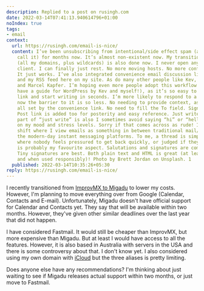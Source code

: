 ```yaml
---
description: Replied to a post on rusingh.com
date: 2022-03-14T07:41:13.940614796+01:00
noIndex: true
tags:
- email
context:
  url: https://rusingh.com/email-is-nice/
  content: I’ve been unsubscribing from intentional/side effect spam (as I like to
    call it) for months now. It’s almost non-existent now. My transition to Fastmail
    (all my domains, plus wildcards) is also done now. I never open any other email
    client. I can finally just rest. No more moving hosts. No more configuration.
    It just works. I’ve also integrated convenience email discussion links to my posts
    and my RSS feed here on my site. As do many other people like Kev, Michael Harley,
    and Marcel Kapfer. I’m hoping even more people adopt this workflow (you already
    have a guide for WordPress by Kev and myself!), as it’s so easy to just hit a
    link and start writing in seconds. I’m more likely to respond to a post because
    now the barrier to it is so less. No needing to provide context, as it’s already
    all set by the convenience link. No need to fill the To field. Signature is pre-configured.
    Post link is added too for posterity and easy reference. Just write. And a big
    part of “just write” is also I sometimes avoid saying “hi” or “hello,” depending
    on my mood and stress levels. Sorry if that comes across as rude! I’ve had a mindset
    shift where I view emails as something in between traditional mail/letters and
    the modern-day instant messaging platforms. To me, a thread is simply a conversation
    where nobody feels pressured to get back quickly, or judged if they take too long.This
    is probably my favourite aspect. Salutations and signatures are completely optional.
    Tiny signatures are best. Both plain text and HTML is great (at least in 1:1s
    and when used responsibly)! Photo by Brett Jordan on Unsplash. 1
  published: 2022-03-14T10:35:26+05:30
reply: https://rusingh.com/email-is-nice/
---
```


I recently transitioned from [ImprovMX to Migadu](/2022/03/06/ttahqozjog) to lower my costs. However, I'm planning to move everything over from Google (Calendar, Contacts and E-mail). Unfortunately, Migadu doesn't have official support for Calendar and Contacts yet. They say that will be available within two months. However, they've given other similar deadlines over the last year that did not happen.

I have considered Fastmail. It would still be cheaper than ImprovMX, but more expensive than Migadu. But at least I would have access to all the features. However, it is also based in Australia with servers in the USA and there is some controversy about that. I don't know yet. I also considered using my own domain with [iCloud](https://support.apple.com/en-us/HT212514) but the three aliases is pretty limiting.

Does anyone else have any recommendations? I'm thinking about just waiting to see if Migadu releases actual support within two months, or just move to Fastmail.
